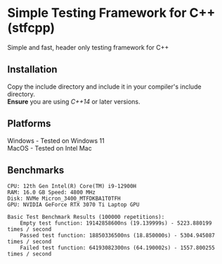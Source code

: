 # Simple Testing Framework for C++ (stfcpp)

Simple and fast, header only testing framework for C++ 

## Installation

Copy the include directory and include it in your compiler's include directory. \
**Ensure** you are using *C++14* or later versions. 

## Platforms

Windows - Tested on Windows 11 \
MacOS - Tested on Intel Mac 

## Benchmarks

    CPU: 12th Gen Intel(R) Core(TM) i9-12900H
    RAM: 16.0 GB Speed:	4800 MHz
    Disk: NVMe Micron_3400_MTFDKBA1T0TFH
    GPU: NVIDIA GeForce RTX 3070 Ti Laptop GPU

    Basic Test Benchmark Results (100000 repetitions):
        Empty test function: 19142858600ns (19.139999s) - 5223.880199 times / second
        Passed test function: 18850336500ns (18.850000s) - 5304.945087 times / second
        Failed test function: 64193082300ns (64.190002s) - 1557.800255 times / second